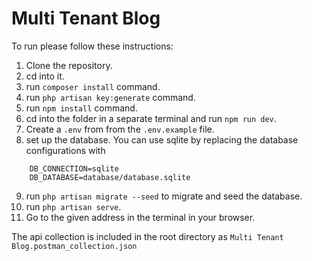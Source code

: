 # Multi Tenant Blog

To run please follow these instructions:

1. Clone the repository.
2. cd into it.
3. run `composer install` command.
4. run `php artisan key:generate` command.
5. run `npm install` command.
6. cd into the folder in a separate terminal and run `npm run dev`.
7. Create a `.env` from from the `.env.example` file.
8. set up the database. You can use sqlite by replacing the database configurations with

```
    DB_CONNECTION=sqlite
    DB_DATABASE=database/database.sqlite
```

9. run `php artisan migrate --seed` to migrate and seed the database.
10. run `php artisan serve`.
11. Go to the given address in the terminal in your browser.

The api collection is included in the root directory as `Multi Tenant Blog.postman_collection.json`
